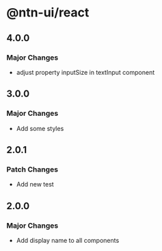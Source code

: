 # @ntn-ui/react

## 4.0.0

### Major Changes

- adjust property inputSize in textInput component

## 3.0.0

### Major Changes

- Add some styles

## 2.0.1

### Patch Changes

- Add new test

## 2.0.0

### Major Changes

- Add display name to all components
